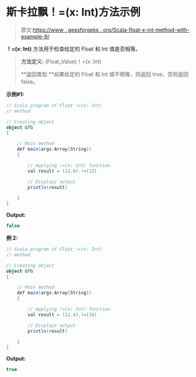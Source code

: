 # 斯卡拉飘！=(x: Int)方法示例

> 原文:[https://www . geesforgeks . org/Scala-float-x-int-method-with-example-9/](https://www.geeksforgeeks.org/scala-float-x-int-method-with-example-9/)

**！=(x: Int)** 方法用于检查给定的 Float 和 Int 值是否相等。

> **方法定义:** (Float_Value)！=(x: Int)
> 
> **返回类型:**如果给定的 Float 和 Int 值不相等，则返回 true，否则返回 false。

**示例#1:**

```scala
// Scala program of Float !=(x: Int)
// method

// Creating object
object GfG
{ 

    // Main method
    def main(args:Array[String])
    {

        // Applying !=(x: Int) function
        val result = (12.0).!=(12)

        // Displays output
        println(result)

    }
} 
```

**Output:**

```scala
false

```

**例 2:**

```scala
// Scala program of Float !=(x: Int)
// method

// Creating object
object GfG
{ 

    // Main method
    def main(args:Array[String])
    {

        // Applying !=(x: Int) function
        val result = (12.4).!=(16)

        // Displays output
        println(result)

    }
} 
```

**Output:**

```scala
true

```